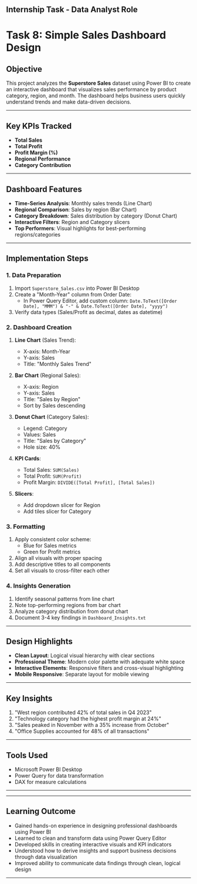 ## Internship Task - Data Analyst Role

# Task 8: Simple Sales Dashboard Design

## Objective
This project analyzes the **Superstore Sales** dataset using Power BI to create an interactive dashboard that visualizes sales performance by product category, region, and month. The dashboard helps business users quickly understand trends and make data-driven decisions.

---

## Key KPIs Tracked
- **Total Sales**  
- **Total Profit**  
- **Profit Margin (%)**  
- **Regional Performance**  
- **Category Contribution**  

---

## Dashboard Features
- **Time-Series Analysis**: Monthly sales trends (Line Chart)  
- **Regional Comparison**: Sales by region (Bar Chart)  
- **Category Breakdown**: Sales distribution by category (Donut Chart)  
- **Interactive Filters**: Region and Category slicers  
- **Top Performers**: Visual highlights for best-performing regions/categories  

---

## Implementation Steps

### 1. Data Preparation
1. Import `Superstore_Sales.csv` into Power BI Desktop
2. Create a "Month-Year" column from Order Date:
   - In Power Query Editor, add custom column: `Date.ToText([Order Date], "MMM") & "-" & Date.ToText([Order Date], "yyyy")`
3. Verify data types (Sales/Profit as decimal, dates as datetime)

### 2. Dashboard Creation
1. **Line Chart** (Sales Trend):
   - X-axis: Month-Year
   - Y-axis: Sales
   - Title: "Monthly Sales Trend"

2. **Bar Chart** (Regional Sales):
   - X-axis: Region
   - Y-axis: Sales
   - Title: "Sales by Region"
   - Sort by Sales descending

3. **Donut Chart** (Category Sales):
   - Legend: Category
   - Values: Sales
   - Title: "Sales by Category"
   - Hole size: 40%

4. **KPI Cards**:
   - Total Sales: `SUM(Sales)`
   - Total Profit: `SUM(Profit)`
   - Profit Margin: `DIVIDE([Total Profit], [Total Sales])`

5. **Slicers**:
   - Add dropdown slicer for Region
   - Add tiles slicer for Category

### 3. Formatting
1. Apply consistent color scheme:
   - Blue for Sales metrics
   - Green for Profit metrics
2. Align all visuals with proper spacing
3. Add descriptive titles to all components
4. Set all visuals to cross-filter each other

### 4. Insights Generation
1. Identify seasonal patterns from line chart
2. Note top-performing regions from bar chart
3. Analyze category distribution from donut chart
4. Document 3-4 key findings in `Dashboard_Insights.txt`

---

## Design Highlights
- **Clean Layout**: Logical visual hierarchy with clear sections
- **Professional Theme**: Modern color palette with adequate white space
- **Interactive Elements**: Responsive filters and cross-visual highlighting
- **Mobile Responsive**: Separate layout for mobile viewing

---

## Key Insights
1. "West region contributed 42% of total sales in Q4 2023"
2. "Technology category had the highest profit margin at 24%"
3. "Sales peaked in November with a 35% increase from October"
4. "Office Supplies accounted for 48% of all transactions"

---

## Tools Used
- Microsoft Power BI Desktop
- Power Query for data transformation
- DAX for measure calculations

---

---

## Learning Outcome
- Gained hands-on experience in designing professional dashboards using Power BI
- Learned to clean and transform data using Power Query Editor
- Developed skills in creating interactive visuals and KPI indicators
- Understood how to derive insights and support business decisions through data visualization
- Improved ability to communicate data findings through clean, logical design

---
